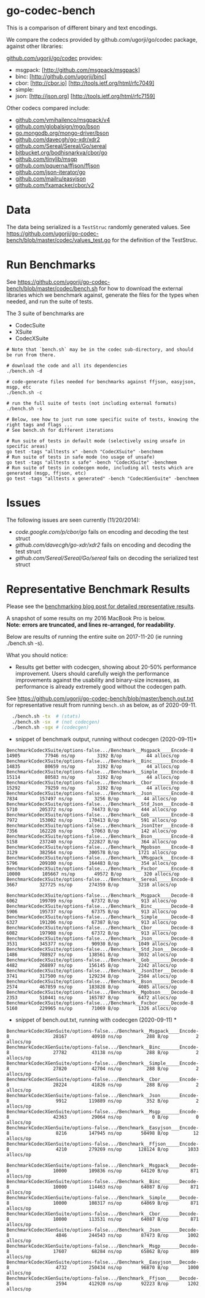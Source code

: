 # go-codec-bench

This is a comparison of different binary and text encodings.

We compare the codecs provided by github.com/ugorji/go/codec package,
against other libraries:

[github.com/ugorji/go/codec](http://github.com/ugorji/go) provides:

  - msgpack: [http://github.com/msgpack/msgpack] 
  - binc:    [http://github.com/ugorji/binc]
  - cbor:    [http://cbor.io] [http://tools.ietf.org/html/rfc7049]
  - simple: 
  - json:    [http://json.org] [http://tools.ietf.org/html/rfc7159] 

Other codecs compared include:

  - [github.com/vmihailenco/msgpack/v4](https://pkg.go.dev/github.com/vmihailenco/msgpack/v4)
  - [github.com/globalsign/mgo/bson](https://pkg.go.dev/github.com/globalsign/mgo/bson)
  - [go.mongodb.org/mongo-driver/bson](https://pkg.go.dev/go.mongodb.org/mongo-driver/bson)
  - [github.com/davecgh/go-xdr/xdr2](https://pkg.go.dev/github.com/davecgh/go-xdr/xdr2)
  - [github.com/Sereal/Sereal/Go/sereal](https://pkg.go.dev/github.com/Sereal/Sereal/Go/sereal)
  - [bitbucket.org/bodhisnarkva/cbor/go](https://pkg.go.dev/bitbucket.org/bodhisnarkva/cbor/go)
  - [github.com/tinylib/msgp](https://pkg.go.dev/github.com/tinylib/msgp)
  - [github.com/pquerna/ffjson/ffjson](https://pkg.go.dev/github.com/pquerna/ffjson/ffjson)
  - [github.com/json-iterator/go](https://pkg.go.dev/github.com/json-iterator/go)
  - [github.com/mailru/easyjson](https://pkg.go.dev/github.com/mailru/easyjson)
  - [github.com/fxamacker/cbor/v2](https://pkg.go.dev/github.com/fxamacker/cbor/v2)
  
# Data

The data being serialized is a `TestStruc` randomly generated values.
See https://github.com/ugorji/go-codec-bench/blob/master/codec/values_test.go for the
definition of the TestStruc.

# Run Benchmarks

See  https://github.com/ugorji/go-codec-bench/blob/master/codec/bench.sh 
for how to download the external libraries which we benchmark against,
generate the files for the types when needed, 
and run the suite of tests.

The 3 suite of benchmarks are

  - CodecSuite
  - XSuite
  - CodecXSuite

```
# Note that `bench.sh` may be in the codec sub-directory, and should be run from there.

# download the code and all its dependencies
./bench.sh -d

# code-generate files needed for benchmarks against ffjson, easyjson, msgp, etc
./bench.sh -c

# run the full suite of tests (not including external formats)
./bench.sh -s

# Below, see how to just run some specific suite of tests, knowing the right tags and flags ...
# See bench.sh for different iterations

# Run suite of tests in default mode (selectively using unsafe in specific areas)
go test -tags "alltests x" -bench "CodecXSuite" -benchmem 
# Run suite of tests in safe mode (no usage of unsafe)
go test -tags "alltests x safe" -bench "CodecXSuite" -benchmem 
# Run suite of tests in codecgen mode, including all tests which are generated (msgp, ffjson, etc)
go test -tags "alltests x generated" -bench "CodecXGenSuite" -benchmem 

```

# Issues

The following issues are seen currently (11/20/2014):

- _code.google.com/p/cbor/go_ fails on encoding and decoding the test struct
- _github.com/davecgh/go-xdr/xdr2_ fails on encoding and decoding the test struct
- _github.com/Sereal/Sereal/Go/sereal_ fails on decoding the serialized test struct

# Representative Benchmark Results

Please see the [benchmarking blog post for detailed representative results](http://ugorji.net/blog/benchmarking-serialization-in-go).

A snapshot of some results on my 2016 MacBook Pro is below.  
**Note: errors are truncated, and lines re-arranged, for readability**.

Below are results of running the entire suite on 2017-11-20 (ie running ./bench.sh -s).

What you should notice:

- Results get better with codecgen, showing about 20-50% performance improvement.
  Users should carefully weigh the performance improvements against the 
  usability and binary-size increases, as performance is already extremely good 
  without the codecgen path.
  
See https://github.com/ugorji/go-codec-bench/blob/master/bench.out.txt for representative result from running `bench.sh` as below, as of 2020-09-11.
```sh
  ./bench.sh -tx  # (stats)
  ./bench.sh -sx  # (not codecgen)
  ./bench.sh -sgx # (codecgen)
```

* snippet of benchmark output, running without codecgen (2020-09-11)*
```
BenchmarkCodecXSuite/options-false.../Benchmark__Msgpack____Encode-8         	   14905	     77946 ns/op	    3192 B/op	      44 allocs/op
BenchmarkCodecXSuite/options-false.../Benchmark__Binc_______Encode-8         	   14835	     80659 ns/op	    3192 B/op	      44 allocs/op
BenchmarkCodecXSuite/options-false.../Benchmark__Simple_____Encode-8         	   15114	     80583 ns/op	    3192 B/op	      44 allocs/op
BenchmarkCodecXSuite/options-false.../Benchmark__Cbor_______Encode-8         	   15292	     79259 ns/op	    3192 B/op	      44 allocs/op
BenchmarkCodecXSuite/options-false.../Benchmark__Json_______Encode-8         	    7834	    157497 ns/op	    3256 B/op	      44 allocs/op
BenchmarkCodecXSuite/options-false.../Benchmark__Std_Json___Encode-8         	    5710	    205372 ns/op	   74473 B/op	     444 allocs/op
BenchmarkCodecXSuite/options-false.../Benchmark__Gob________Encode-8         	    7972	    153002 ns/op	  170413 B/op	     591 allocs/op
BenchmarkCodecXSuite/options-false.../Benchmark__JsonIter___Encode-8         	    7356	    162228 ns/op	   57063 B/op	     142 allocs/op
BenchmarkCodecXSuite/options-false.../Benchmark__Bson_______Encode-8         	    5158	    237240 ns/op	  222827 B/op	     364 allocs/op
BenchmarkCodecXSuite/options-false.../Benchmark__Mgobson____Encode-8         	    3129	    382564 ns/op	  300578 B/op	    1721 allocs/op
BenchmarkCodecXSuite/options-false.../Benchmark__VMsgpack___Encode-8         	    5796	    209100 ns/op	  164483 B/op	     354 allocs/op
BenchmarkCodecXSuite/options-false.../Benchmark__Fxcbor_____Encode-8         	   10000	    105667 ns/op	   49572 B/op	     320 allocs/op
BenchmarkCodecXSuite/options-false.../Benchmark__Sereal_____Encode-8         	    3667	    327725 ns/op	  274359 B/op	    3218 allocs/op

BenchmarkCodecXSuite/options-false.../Benchmark__Msgpack____Decode-8         	    6062	    199709 ns/op	   67372 B/op	     913 allocs/op
BenchmarkCodecXSuite/options-false.../Benchmark__Binc_______Decode-8         	    5906	    195737 ns/op	   67375 B/op	     913 allocs/op
BenchmarkCodecXSuite/options-false.../Benchmark__Simple_____Decode-8         	    6327	    191206 ns/op	   67387 B/op	     913 allocs/op
BenchmarkCodecXSuite/options-false.../Benchmark__Cbor_______Decode-8         	    6082	    197908 ns/op	   67372 B/op	     913 allocs/op
BenchmarkCodecXSuite/options-false.../Benchmark__Json_______Decode-8         	    3531	    345377 ns/op	   90930 B/op	    1049 allocs/op
BenchmarkCodecXSuite/options-false.../Benchmark__Std_Json___Decode-8         	    1486	    788927 ns/op	  138561 B/op	    3032 allocs/op
BenchmarkCodecXSuite/options-false.../Benchmark__Gob________Decode-8         	    4482	    268897 ns/op	  156145 B/op	    2242 allocs/op
BenchmarkCodecXSuite/options-false.../Benchmark__JsonIter___Decode-8         	    3741	    317500 ns/op	  129234 B/op	    2504 allocs/op
BenchmarkCodecXSuite/options-false.../Benchmark__Bson_______Decode-8         	    2574	    467859 ns/op	  183828 B/op	    4085 allocs/op
BenchmarkCodecXSuite/options-false.../Benchmark__Mgobson____Decode-8         	    2353	    510441 ns/op	  165787 B/op	    6472 allocs/op
BenchmarkCodecXSuite/options-false.../Benchmark__Fxcbor_____Decode-8         	    5160	    229965 ns/op	   71069 B/op	    1326 allocs/op
```

* snippet of bench.out.txt, running with codecgen (2020-09-11) *
```
BenchmarkCodecXGenSuite/options-false.../Benchmark__Msgpack____Encode-8         	   28167	     40910 ns/op	     288 B/op	       2 allocs/op
BenchmarkCodecXGenSuite/options-false.../Benchmark__Binc_______Encode-8         	   27782	     43138 ns/op	     288 B/op	       2 allocs/op
BenchmarkCodecXGenSuite/options-false.../Benchmark__Simple_____Encode-8         	   27820	     42704 ns/op	     288 B/op	       2 allocs/op
BenchmarkCodecXGenSuite/options-false.../Benchmark__Cbor_______Encode-8         	   28224	     41826 ns/op	     288 B/op	       2 allocs/op
BenchmarkCodecXGenSuite/options-false.../Benchmark__Json_______Encode-8         	    9912	    119889 ns/op	     352 B/op	       2 allocs/op
BenchmarkCodecXGenSuite/options-false.../Benchmark__Msgp_______Encode-8         	   42363	     29064 ns/op	       0 B/op	       0 allocs/op
BenchmarkCodecXGenSuite/options-false.../Benchmark__Easyjson___Encode-8         	    8216	    147945 ns/op	   50498 B/op	      12 allocs/op
BenchmarkCodecXGenSuite/options-false.../Benchmark__Ffjson_____Encode-8         	    4210	    279269 ns/op	  128124 B/op	    1033 allocs/op

BenchmarkCodecXGenSuite/options-false.../Benchmark__Msgpack____Decode-8         	   10000	    109836 ns/op	   64120 B/op	     871 allocs/op
BenchmarkCodecXGenSuite/options-false.../Benchmark__Binc_______Decode-8         	   10000	    114463 ns/op	   64087 B/op	     871 allocs/op
BenchmarkCodecXGenSuite/options-false.../Benchmark__Simple_____Decode-8         	   10000	    108317 ns/op	   64069 B/op	     871 allocs/op
BenchmarkCodecXGenSuite/options-false.../Benchmark__Cbor_______Decode-8         	   10000	    113531 ns/op	   64087 B/op	     871 allocs/op
BenchmarkCodecXGenSuite/options-false.../Benchmark__Json_______Decode-8         	    4846	    244543 ns/op	   87473 B/op	    1002 allocs/op
BenchmarkCodecXGenSuite/options-false.../Benchmark__Msgp_______Decode-8         	   17607	     68284 ns/op	   65862 B/op	     889 allocs/op
BenchmarkCodecXGenSuite/options-false.../Benchmark__Easyjson___Decode-8         	    4732	    250434 ns/op	   96870 B/op	    1000 allocs/op
BenchmarkCodecXGenSuite/options-false.../Benchmark__Ffjson_____Decode-8         	    2594	    412920 ns/op	   92223 B/op	    1202 allocs/op
```
